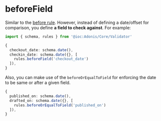 # beforeField

Similar to the [before rule](./before.md). However, instead of defining a date/offset for comparison, you define **a field to check against**. For example:

```ts
import { schema, rules } from '@ioc:Adonis/Core/Validator'

{
  checkout_date: schema.date(),
  checkin_date: schema.date({}, [
    rules.beforeField('checkout_date')
  ]),
}
```

Also, you can make use of the `beforeOrEqualToField` for enforcing the date to be same or after a given field.

```ts
{
  published_on: schema.date(),
  drafted_on: schema.date({}, [
    rules.beforeOrEqualToField('published_on')
  ]),
}
```
